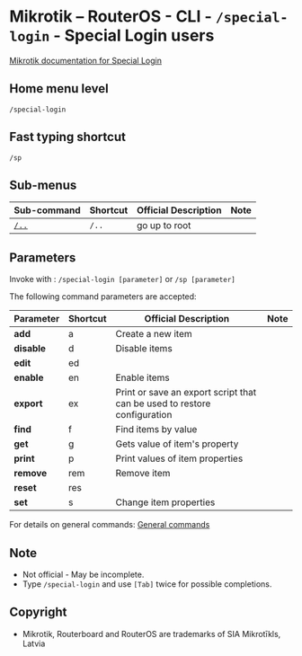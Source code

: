 # Mikrotik – RouterOS - CLI - `/special-login` - Special Login users

[Mikrotik documentation for Special Login](https://help.mikrotik.com/docs/display/ROS/Serial+Console)

## Home menu level
`/special-login`
## Fast typing shortcut
`/sp`
## Sub-menus

| **Sub-command** | **Shortcut** | **Official Description** | **Note** |
|---|---|---|---|
| [`/..`](root-level.md) | `/..` | go up to root |  |


## Parameters

Invoke with : `/special-login [parameter]` or `/sp [parameter]`

The following command parameters are accepted:

| **Parameter** | **Shortcut** | **Official Description** | **Note** |
|---|---|---|---|
| **add** | a | Create a new item | |
| **disable** | d | Disable items | |
| **edit** | ed |  | |
| **enable** | en | Enable items
| **export** | ex | Print or save an export script that can be used to restore configuration |  |
| **find** | f | Find items by value |  |
| **get** | g | Gets value of item's property |  |
| **print** | p | Print values of item properties |  |
| **remove** | rem | Remove item | |
| **reset** | res |  |  |
| **set** | s | Change item properties |  |

For details on general commands: [General commands](https://help.mikrotik.com/docs/display/ROS/Console)

## Note
- Not official - May be incomplete.
- Type `/special-login` and use `[Tab]` twice for possible completions. 

## Copyright
- Mikrotik, Routerboard and RouterOS are trademarks of SIA Mikrotīkls, Latvia